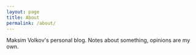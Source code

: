 ```yaml
---
layout: page
title: About
permalink: /about/
---
```


Maksim Volkov's personal blog. Notes about something, opinions are my own.
